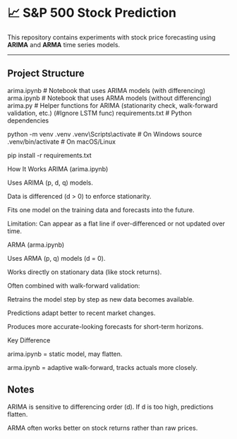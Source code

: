 # 📈 S&P 500 Stock Prediction

This repository contains experiments with stock price forecasting using **ARIMA** and **ARMA** time series models.

---

## Project Structure
arima.ipynb # Notebook that uses ARIMA models (with differencing)
arma.ipynb # Notebook that uses ARMA models (without differencing)
arima.py # Helper functions for ARIMA (stationarity check, walk-forward validation, etc.)
(#Ignore LSTM func)
requirements.txt # Python dependencies

python -m venv .venv
.venv\Scripts\activate   # On Windows
source .venv/bin/activate # On macOS/Linux

pip install -r requirements.txt


How It Works
ARIMA (arima.ipynb)

Uses ARIMA (p, d, q) models.

Data is differenced (d > 0) to enforce stationarity.

Fits one model on the training data and forecasts into the future.

Limitation: Can appear as a flat line if over-differenced or not updated over time.

ARMA (arma.ipynb)

Uses ARMA (p, q) models (d = 0).

Works directly on stationary data (like stock returns).

Often combined with walk-forward validation:

Retrains the model step by step as new data becomes available.

Predictions adapt better to recent market changes.

Produces more accurate-looking forecasts for short-term horizons.

Key Difference

arima.ipynb = static model, may flatten.

arma.ipynb = adaptive walk-forward, tracks actuals more closely.

## Notes

ARIMA is sensitive to differencing order (d). If d is too high, predictions flatten.

ARMA often works better on stock returns rather than raw prices.

